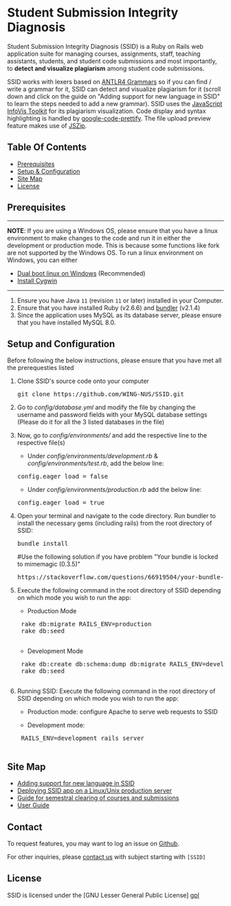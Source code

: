 # Student Submission Integrity Diagnosis

Student Submission Integrity Diagnosis (SSID) is a Ruby on Rails web application suite for managing courses, assignments, staff, teaching assistants, students, and student code submissions and most importantly, to **detect and visualize plagiarism** among student code submissions. 

SSID works with lexers based on [ANTLR4 Grammars](https://github.com/antlr/grammars-v4) so if you can find / write a grammar for it, SSID can detect and visualize plagiarism for it (scroll down and click on the guide on "Adding support for new language in SSID" to learn the steps needed to add a new grammar).  SSID uses the [JavaScript InfoVis Toolkit](http://philogb.github.com/jit/) for its plagiarism visualization. Code display and syntax highlighting is handled by [google-code-prettify](http://code.google.com/p/google-code-prettify/). The file upload preview feature makes use of [JSZip](https://github.com/Stuk/jszip). 

## Table Of Contents

- [Prerequisites](#prerequisites)
- [Setup & Configuration](#setup-and-configuration)
- [Site Map](#site-map)
- [License](#license)

## Prerequisites

---
**NOTE**: If you are using a Windows OS, please ensure that you have a linux environment to make changes to the code and run it in either the development or production mode. This is because some functions like fork are not supported by the Windows OS. To run a linux environment on Windows, you can either
- [Dual boot linux on Windows](https://itsfoss.com/install-ubuntu-1404-dual-boot-mode-windows-8-81-uefi/) (Recommended)
- [Install Cygwin](https://www.cygwin.com/)
---
  
1. Ensure you have Java `11` (revision `11` or later) installed in your Computer.
2. Ensure that you have installed Ruby (v2.6.6) and [bundler](https://rubygems.org/gems/bundler/versions/2.1.4) (v2.1.4) 
3. Since the application uses MySQL as its database server, please ensure that you have installed MySQL 8.0.

## Setup and Configuration

Before following the below instructions, please ensure that you have met all the prerequesties listed

1. Clone SSID's source code onto your computer
	<pre>git clone https://github.com/WING-NUS/SSID.git</pre>
	
2. Go to *config/database.yml* and modify the file by changing the username and password fields with your MySQL database settings (Please do it for all the 3 listed databases in the file)
	
3. Now, go to *config/environments/* and add the respective line to the respective file(s)
   -  Under *config/environments/development.rb* & *config/environments/test.rb*, add the below line:
   <pre>config.eager_load = false</pre>

   -  Under *config/environments/production.rb* add the below line:
   <pre>config.eager_load = true</pre>
     
4. Open your terminal and navigate to the code directory. Run bundler to install the necessary gems (including rails) from the root directory of SSID:
     <pre>bundle install</pre>
     #Use the following solution if you have problem "Your bundle is locked to mimemagic (0.3.5)"
     <pre>https://stackoverflow.com/questions/66919504/your-bundle-is-locked-to-mimemagic-0-3-5-but-that-version-could-not-be-found</pre>
        
5. Execute the following command in the root directory of SSID depending on which mode you wish to run the app:
	- Production Mode
	<pre>
	rake db:migrate RAILS_ENV=production
	rake db:seed
	</pre>

	- Development Mode
	<pre>
	rake db:create db:schema:dump db:migrate RAILS_ENV=development
	rake db:seed
	</pre>
 
6. Running SSID: Execute the following command in the root directory of SSID depending on which mode you wish to run the app:

	- Production mode: configure Apache to serve web requests to SSID
	
    - Development mode:
	<pre>
	RAILS_ENV=development rails server
	</pre>

## Site Map
- [Adding support for new language in SSID](doc/add_support_for_new_language.md)
- [Deploying SSID app on a Linux/Unix production server](doc/deploying_rails_on_linux.md)
- [Guide for semestral clearing of courses and submissions](doc/semestral_clearing_guide.md)
- [User Guide](doc/SSID_User%20Guide_V2.pdf)

## Contact

To request features, you may want to log an issue on [Github](https://github.com/WING-NUS/SSID/issues).

For other inquiries, please [contact us](mailto:wing.nus@gmail.com) with subject starting with `[SSID]`

## License

SSID is licensed under the [GNU Lesser General Public License] [gpl]

[gpl]: http://www.gnu.org/licenses/
